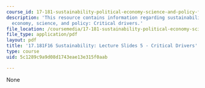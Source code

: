 ```yaml
---
course_id: 17-181-sustainability-political-economy-science-and-policy-fall-2016
description: 'This resource contains information regarding sustainability: political
  economy, science, and policy: Critical drivers.'
file_location: /coursemedia/17-181-sustainability-political-economy-science-and-policy-fall-2016/5c1289c9a9d08d1743eae13e315f0aab_MIT17_181F16_Week5.pdf
file_type: application/pdf
layout: pdf
title: '17.181F16 Sustainability: Lecture Slides 5 - Critical Drivers'
type: course
uid: 5c1289c9a9d08d1743eae13e315f0aab

---
```

None